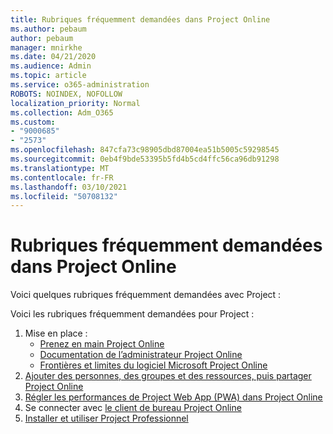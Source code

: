 ```yaml
---
title: Rubriques fréquemment demandées dans Project Online
ms.author: pebaum
author: pebaum
manager: mnirkhe
ms.date: 04/21/2020
ms.audience: Admin
ms.topic: article
ms.service: o365-administration
ROBOTS: NOINDEX, NOFOLLOW
localization_priority: Normal
ms.collection: Adm_O365
ms.custom:
- "9000685"
- "2573"
ms.openlocfilehash: 847cfa73c98905dbd87004ea51b5005c59298545
ms.sourcegitcommit: 0eb4f9bde53395b5fd4b5cd4ffc56ca96db91298
ms.translationtype: MT
ms.contentlocale: fr-FR
ms.lasthandoff: 03/10/2021
ms.locfileid: "50708132"
---
```

# <a name="project-online-frequently-requested-topics"></a>Rubriques fréquemment demandées dans Project Online

Voici quelques rubriques fréquemment demandées avec Project :

Voici les rubriques fréquemment demandées pour Project :
1.  Mise en place : 
    -   [Prenez en main Project Online](https://docs.microsoft.com/projectonline/get-started-with-project-online) 
    -   [Documentation de l’administrateur Project Online](https://docs.microsoft.com/projectonline/project-online) 
    -   [Frontières et limites du logiciel Microsoft Project Online](https://docs.microsoft.com/ProjectOnline/project-online-software-boundaries-and-limits) 
2.  [Ajouter des personnes, des groupes et des ressources, puis partager Project Online](https://docs.microsoft.com/projectonline/step-2-add-people-to-project-online) 
3.  [Régler les performances de Project Web App (PWA) dans Project Online](https://docs.microsoft.com/projectonline/tune-project-online-performance)
4.  Se connecter avec [le client de bureau Project Online](https://docs.microsoft.com/projectonline/connect-to-project-online-with-the-project-online-desktop-client) 
5.  [Installer et utiliser Project Professionnel](https://support.office.com/article/install-project-7059249b-d9fe-4d61-ab96-5c5bf435f281) 
